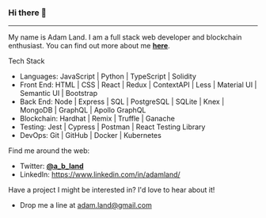 ### Hi there 👋
***
My name is Adam Land. I am a full stack web developer and blockchain enthusiast.
You can find out more about me **[here](https://resume.creddle.io/resume/9a2yn8jxwzs)**.

Tech Stack
- Languages: JavaScript | Python | TypeScript | Solidity
- Front End: HTML | CSS | React | Redux | ContextAPI | Less | Material UI | Semantic UI | Bootstrap
- Back End: Node | Express | SQL | PostgreSQL | SQLite | Knex | MongoDB | GraphQL | Apollo GraphQL
- Blockchain: Hardhat | Remix | Truffle | Ganache
- Testing: Jest | Cypress | Postman | React Testing Library
- DevOps: Git | GitHub | Docker | Kubernetes

Find me around the web:
- Twitter: **[@a_b_land](https://twitter.com/a_b_land)**
- LinkedIn: <https://www.linkedin.com/in/adamland/>

Have a project I might be interested in? I'd love to hear about it!
- Drop me a line at <adam.land@gmail.com>
